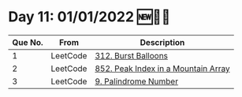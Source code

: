 # Day 11: 01/01/2022 🆕🎉🥂

| Que No. | From | Description |
| --- | --- | --- |
| 1 | LeetCode | [312. Burst Balloons](https://leetcode.com/problems/burst-balloons/) |
| 2 | LeetCode | [852. Peak Index in a Mountain Array](https://leetcode.com/problems/peak-index-in-a-mountain-array/) |
| 3 | LeetCode | [9. Palindrome Number](https://leetcode.com/problems/palindrome-number/) |
